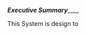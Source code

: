 ____________________________***Executive Summary***________________________________

This System is design to 
